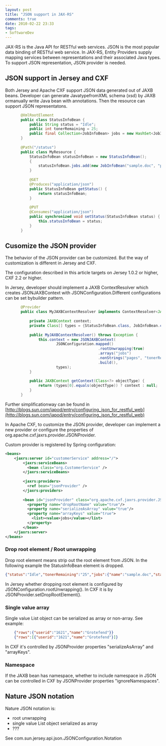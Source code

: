 ```yaml
---
layout: post
title: "JSON support in JAX-RS"
comments: true
date: 2010-02-22 23:33
tags:
- SoftwareDev
---
```

JAX-RS is the Java API for RESTful web services. JSON is the most popular data binding of RESTful web service. In JAX-RS, Entity Providers supply mapping services between representations and their associated Java types. To support JSON representation, JSON provider is needed.

##  JSON support in Jersey and CXF

Both Jersey and Apache CXF support JSON data generated out of JAXB beans. Developer can generate JavatypefromXML schema (xsd) by JAXB ormanually write Java bean with annotations. Then the resource can support JSON representatons.
    
``` java   
       @XmlRootElement
       public class StatusInfoBean {
           public String status = "Idle";
           public int tonerRemaining = 25;
           public final Collection<JobInfoBean> jobs = new HashSet<JobInfoBean>();
       }
       
       @Path("/status")
       public class MyResource {
           StatusInfoBean statusInfoBean = new StatusInfoBean();
           {
               statusInfoBean.jobs.add(new JobInfoBean("sample.doc", "printing...", 13));
           }
    
           @GET
           @Produces("application/json")
           public StatusInfoBean getStatus() {
               return statusInfoBean;
           }
    
           @PUT
           @Consumes("application/json")
           public synchronized void setStatus(StatusInfoBean status) {
               this.statusInfoBean = status;
           }
       }
```

##  Cusomize the JSON provider

The behavior of the JSON provider can be customized. But the way of customization is different in Jersey and CXF.

The configuration described in this article targets on Jersey 1.0.2 or higher, CXF 2.2 or higher.

In Jersey, developer should implement a JAXB ContextResolver which creates JSONJAXBContext with JSONConfiguration.Different configurations can be set bybuilder pattern.

``` java    
       @Provider
       public class MyJAXBContextResolver implements ContextResolver<JAXBContext> {
    
           private JAXBContext context;
           private Class[] types = {StatusInfoBean.class, JobInfoBean.class};
    
           public MyJAXBContextResolver() throws Exception {
               this.context = new JSONJAXBContext(
                       JSONConfiguration.mapped()
                                          .rootUnwrapping(true)
                                          .arrays("jobs")
                                          .nonStrings("pages", "tonerRemaining")
                                          .build(),
                       types);
           }
    
           public JAXBContext getContext(Class<?> objectType) {
               return (types[0].equals(objectType)) ? context : null;
           }
       }
```

Further simplificationway can be found in [http://blogs.sun.com/japod/entry/configuring_json_for_restful_web](http://blogs.sun.com/japod/entry/configuring_json_for_restful_web)

In Apache CXF, to customize the JSON provider, developer can implement a new provider or configure the properties of org.apache.cxf.jaxrs.provider.JSONProvider.

Custom provider is registered by Spring configuration:
    
``` xml
<beans>
    <jaxrs:server id="customerService" address="/">
        <jaxrs:serviceBeans>
          <bean class="org.CustomerService" />
        </jaxrs:serviceBeans>
    
        <jaxrs:providers>
          <ref bean="jsonProvider" />
        </jaxrs:providers>
    
        <bean id="jsonProvider" class="org.apache.cxf.jaxrs.provider.JSONProvider">
          <property name="dropRootName" value="true"/>
          <property name="serializeAsArray" value="true"/>
          <property name="arrayKeys" value="true">
            <list><value>jobs</value></list>
          </property>
        </bean>
    </jaxrs:server>
</beans>
```

###  Drop root element / Root unwrapping

Drop root element means strip out the root element from JSON. In the following example the StatusInfoBean element is dropped.
    
``` json 
{"status":"Idle","tonerRemaining":"25","jobs":{"name":"sample.doc","status":"printing...","pages":"13"}}
```

In Jersey whether dropping root element is configured by JSONConfiguration.rootUnwrapping(). In CXF it is by JSONProvider.setDropRootElement().

###  Single value array

Single value List object can be serialized as array or non-array. See example:
    
``` json    
    {"rows":{"userid":"1621","name":"Grotefend"}}
    {"rows":[{"userid":"1621","name":"Grotefend"}]}
```

In CXF it's controlled by JSONProvider properties "serializeAsArray" and "arrayKeys".

###  Namespace

If the JAXB bean has namespace, whether to include namespace in JSON can be controlled in CXF by JSONProvider properties "ignoreNamespaces".

##  Nature JSON notation

Nature JSON notation is:

  * root unwrapping
  * single value List object serialized as array
  * ???

See com.sun.jersey.api.json.JSONConfiguration.Notation
